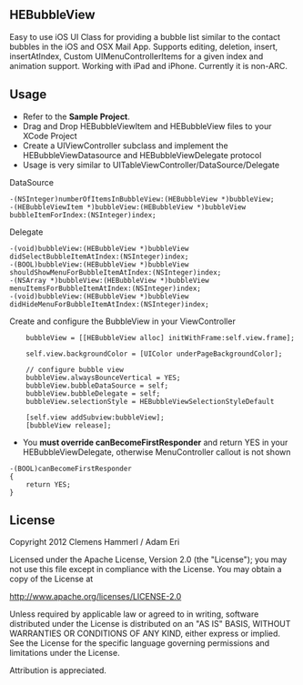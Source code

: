 ## HEBubbleView
Easy to use iOS UI Class for providing a bubble list similar to the contact bubbles in the
iOS and OSX Mail App. Supports editing, deletion, insert, insertAtIndex, Custom UIMenuControllerItems for a given index and animation support. Working with iPad and iPhone. Currently it is non-ARC.


## Usage
- Refer to the **Sample Project**.
- Drag and Drop HEBubbleViewItem and HEBubbleView files to your XCode Project
- Create a UIViewController subclass and implement the HEBubbleViewDatasource and HEBubbleViewDelegate protocol
- Usage is very similar to UITableViewController/DataSource/Delegate

DataSource

```objc
-(NSInteger)numberOfItemsInBubbleView:(HEBubbleView *)bubbleView;
-(HEBubbleViewItem *)bubbleView:(HEBubbleView *)bubbleView bubbleItemForIndex:(NSInteger)index;
```

Delegate

```objc
-(void)bubbleView:(HEBubbleView *)bubbleView didSelectBubbleItemAtIndex:(NSInteger)index;
-(BOOL)bubbleView:(HEBubbleView *)bubbleView shouldShowMenuForBubbleItemAtIndex:(NSInteger)index;
-(NSArray *)bubbleView:(HEBubbleView *)bubbleView menuItemsForBubbleItemAtIndex:(NSInteger)index;
-(void)bubbleView:(HEBubbleView *)bubbleView didHideMenuForBubbleItemAtIndex:(NSInteger)index;
```

Create and configure the BubbleView in your ViewController

```objc
    bubbleView = [[HEBubbleView alloc] initWithFrame:self.view.frame];
    
    self.view.backgroundColor = [UIColor underPageBackgroundColor];
    
    // configure bubble view
    bubbleView.alwaysBounceVertical = YES;
    bubbleView.bubbleDataSource = self;
    bubbleView.bubbleDelegate = self;
    bubbleView.selectionStyle = HEBubbleViewSelectionStyleDefault
    
    [self.view addSubview:bubbleView];
    [bubbleView release];
```

- You **must override canBecomeFirstResponder** and return YES in your HEBubbleViewDelegate, otherwise MenuController callout is not shown

```objc
-(BOOL)canBecomeFirstResponder
{
    return YES;
}
```

## License
Copyright 2012 Clemens Hammerl / Adam Eri

Licensed under the Apache License, Version 2.0 (the "License");
you may not use this file except in compliance with the License.
You may obtain a copy of the License at

http://www.apache.org/licenses/LICENSE-2.0

Unless required by applicable law or agreed to in writing, software
distributed under the License is distributed on an "AS IS" BASIS,
WITHOUT WARRANTIES OR CONDITIONS OF ANY KIND, either express or implied.
See the License for the specific language governing permissions and
 limitations under the License. 

Attribution is appreciated.